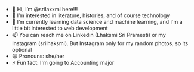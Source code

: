 - 👋 Hi, I’m @srilaxxmi here!!!
- 👀 I’m interested in literature, histories, and of course technology
- 🌱 I’m currently learning data science and machine learning, and I'm a little bit interested to web development
- 📫 You can reach me on Linkedin (Lhaksmi Sri Pramesti) or my Instagram (srilhaksmi). But Instagram only for my random photos, so its optional
- 😄 Pronouns: she/her
- ⚡ Fun fact: I'm going to Accounting major

<!---
srilaxxmi/srilaxxmi is a ✨ special ✨ repository because its `README.md` (this file) appears on your GitHub profile.
You can click the Preview link to take a look at your changes.
--->
